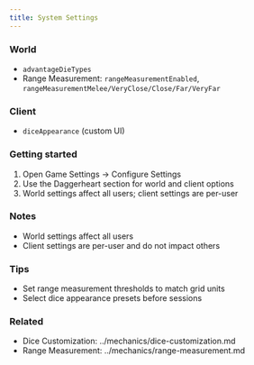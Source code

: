 ```yaml
---
title: System Settings
---
```


### World
- `advantageDieTypes`
- Range Measurement: `rangeMeasurementEnabled`, `rangeMeasurementMelee/VeryClose/Close/Far/VeryFar`

### Client
- `diceAppearance` (custom UI)

### Getting started
1. Open Game Settings → Configure Settings
2. Use the Daggerheart section for world and client options
3. World settings affect all users; client settings are per-user

### Notes
- World settings affect all users
- Client settings are per-user and do not impact others

### Tips
- Set range measurement thresholds to match grid units
- Select dice appearance presets before sessions

### Related
- Dice Customization: ../mechanics/dice-customization.md
- Range Measurement: ../mechanics/range-measurement.md

